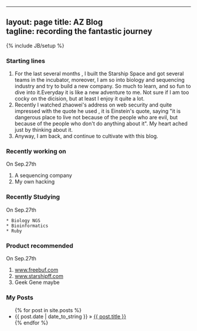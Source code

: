 ----
layout: page
title: AZ Blog   
tagline:        recording the fantastic journey
---
{% include JB/setup %}

### Starting lines

1. For the last several months , I built the Starship Space and got several
teams in the incubator, moreover, I am so into biology and sequencing industry 
and try to build a new company. So much to learn, and so fun to dive into
it.Everyday it is like a new adventure to me. Not sure if I am too cocky on the
dicision, but at least I enjoy it quite a lot. 
2. Recently I watched zhaowei's address on web security and quite impressed
with the quote he used , it is Einstein's quote, saying "it is dangerous place
to live not because of the people who are evil, but because of the people who
don't do anything about it". My heart ached just by thinking about it.
3. Anyway, I am back, and continue to cultivate with this blog. 


### Recently working on
On Sep.27th

    
1. A sequencing company
2. My own hacking
    
    

### Recently Studying
On Sep.27th
    
    * Biology NGS
    * Bioinformatics
    * Ruby
    

### Product recommended
On Sep.27th

    
1. www.freebuf.com
2. www.starshipff.com
3. Geek Gene maybe
    

### My Posts 

<ul class="posts">
  {% for post in site.posts %}
       <li>
       <span>{{ post.date | date_to_string }}</span> &raquo; 
<a href="{{BASE_PATH }}{{ post.url}}"> {{ post.title }} </a>
       </li>
  {% endfor %}
</ul>











